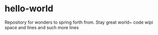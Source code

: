 # hello-world
Repository for wonders to spring forth from. Stay great world~
code wipi
space and lines and such
more lines
